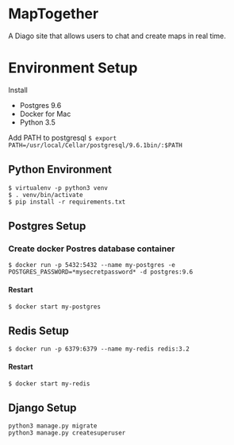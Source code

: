 # MapTogether
A Diago site that allows users to chat and create maps in real time.

# Environment Setup
Install 

* Postgres 9.6
* Docker for Mac
* Python 3.5

Add PATH to postgresql
`$ export PATH=/usr/local/Cellar/postgresql/9.6.1bin/:$PATH`

## Python Environment
```
$ virtualenv -p python3 venv
$ . venv/bin/activate
$ pip install -r requirements.txt
```

## Postgres Setup

### Create docker Postres database container
```
$ docker run -p 5432:5432 --name my-postgres -e POSTGRES_PASSWORD=*mysecretpassword* -d postgres:9.6
```

#### Restart 

```
$ docker start my-postgres
```

## Redis Setup
```
$ docker run -p 6379:6379 --name my-redis redis:3.2
```

#### Restart 

```
$ docker start my-redis
```

## Django Setup

```
python3 manage.py migrate
python3 manage.py createsuperuser
```
